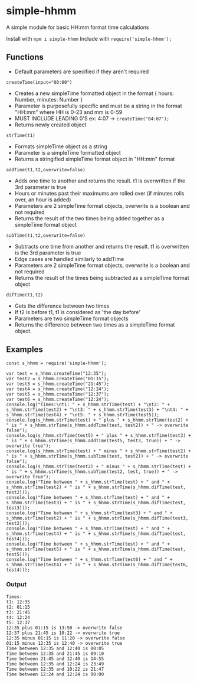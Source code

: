 # simple-hhmm
A simple module for basic HH:mm format time calculations

Install with `npm i simple-hhmm`
Include with `require('simple-hhmm');`


## Functions
- Default parameters are specified if they aren't required

`createTime(input="00:00")`
- Creates a new simpleTime formatted object in the format { hours: Number, minutes: Number }
- Parameter is purposefully specific and must be a string in the format "HH:mm" where HH is 0-23 and mm is 0-59
- MUST INCLUDE LEADING 0'S ex: 4:07 -> `createTime("04:07");`
- Returns newly created object

`strTime(t1)`
- Formats simpleTime object as a string
- Parameter is a simpleTime formatted object
- Returns a stringified simpleTime format object in "HH:mm" format

`addTime(t1,t2,overwrite=false)`
- Adds one time to another and returns the result. t1 is overwritten if the 3rd parameter is true
- Hours or minutes past their maximums are rolled over (if minutes rolls over, an hour is added)
- Parameters are 2 simpleTime format objects, overwrite is a boolean and not required
- Returns the result of the two times being added together as a simpleTime format object

`subTime(t1,t2,overwrite=false)`
- Subtracts one time from another and returns the result. t1 is overwritten is the 3rd parameter is true
- Edge cases are handled similarly to addTime
- Parameters are 2 simpleTime format objects, overwrite is a boolean and not required
- Returns the result of the times being subtracted as a simpleTime format object

`difTime(t1,t2)`
- Gets the difference between two times
- If t2 is before t1, t1 is considered as 'the day before'
- Parameters are two simpleTime format objects
- Returns the difference between two times as a simpleTime format object.

## Examples
```
const s_hhmm = require('simple-hhmm');

var test = s_hhmm.createTime("12:35");
var test2 = s_hhmm.createTime("01:15");
var test3 = s_hhmm.createTime("21:45");
var test4 = s_hhmm.createTime("12:24");
var test5 = s_hhmm.createTime("12:37");
var test6 = s_hhmm.createTime("12:24");
console.log("Times:\nt1: " + s_hhmm.strTime(test) + "\nt2: " + s_hhmm.strTime(test2) + "\nt3: " + s_hhmm.strTime(test3) + "\nt4: " + s_hhmm.strTime(test4) + "\nt5: " + s_hhmm.strTime(test5));
console.log(s_hhmm.strTime(test) + " plus " + s_hhmm.strTime(test2) + " is " + s_hhmm.strTime(s_hhmm.addTime(test, test2)) + " -> overwrite false");
console.log(s_hhmm.strTime(test5) + " plus " + s_hhmm.strTime(test3) + " is " + s_hhmm.strTime(s_hhmm.addTime(test5, test3, true)) + " -> overwrite true");
console.log(s_hhmm.strTime(test) + " minus " + s_hhmm.strTime(test2) + " is " + s_hhmm.strTime(s_hhmm.subTime(test, test2)) + " -> overwrite false");
console.log(s_hhmm.strTime(test2) + " minus " + s_hhmm.strTime(test) + " is " + s_hhmm.strTime(s_hhmm.subTime(test2, test, true)) + " -> overwrite true");
console.log("Time between " + s_hhmm.strTime(test) + " and " + s_hhmm.strTime(test2) + " is " + s_hhmm.strTime(s_hhmm.difTime(test, test2)));
console.log("Time between " + s_hhmm.strTime(test) + " and " + s_hhmm.strTime(test3) + " is " + s_hhmm.strTime(s_hhmm.difTime(test, test3)));
console.log("Time between " + s_hhmm.strTime(test3) + " and " + s_hhmm.strTime(test2) + " is " + s_hhmm.strTime(s_hhmm.difTime(test3, test2)));
console.log("Time between " + s_hhmm.strTime(test) + " and " + s_hhmm.strTime(test4) + " is " + s_hhmm.strTime(s_hhmm.difTime(test, test4)));
console.log("Time between " + s_hhmm.strTime(test) + " and " + s_hhmm.strTime(test5) + " is " + s_hhmm.strTime(s_hhmm.difTime(test, test5)));
console.log("Time between " + s_hhmm.strTime(test6) + " and " + s_hhmm.strTime(test4) + " is " + s_hhmm.strTime(s_hhmm.difTime(test6, test4)));
```

### Output
```
Times:
t1: 12:35
t2: 01:15
t3: 21:45
t4: 12:24
t5: 12:37
12:35 plus 01:15 is 13:50 -> overwrite false
12:37 plus 21:45 is 10:22 -> overwrite true
12:35 minus 01:15 is 11:20 -> overwrite false
01:15 minus 12:35 is 12:40 -> overwrite true
Time between 12:35 and 12:40 is 00:05
Time between 12:35 and 21:45 is 09:10
Time between 21:45 and 12:40 is 14:55
Time between 12:35 and 12:24 is 23:49
Time between 12:35 and 10:22 is 21:47
Time between 12:24 and 12:24 is 00:00
```